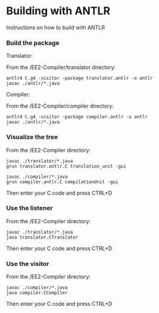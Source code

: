 # Building with ANTLR

Instructions on how to build with ANTLR

### Build the package


Translator:

From the /EE2-Compiler/translator directory:
```
antlr4 C.g4 -visitor -package translator.antlr -o antlr
javac ./antlr/*.java
```


Compiler:

From the /EE2-Compiler/compiler directory:
```
antlr4 C.g4 -visitor -package compiler.antlr -o antlr
javac ./antlr/*.java
```

### Visualize the tree

From the /EE2-Compiler directory:

```
javac ./translator/*.java
grun translator.antlr.C translation_unit -gui

javac ./compiler/*.java
grun compiler.antlr.C compilationUnit -gui
```

Then enter your C code and press CTRL+D

### Use the listener

From the /EE2-Compiler directory:

```
javac ./translator/*.java
java translator.CTranslator
```

Then enter your C code and press CTRL+D

### Use the visitor

From the /EE2-Compiler directory:

```
javac ./compiler/*.java
java compiler.CCompiler
```

Then enter your C code and press CTRL+D